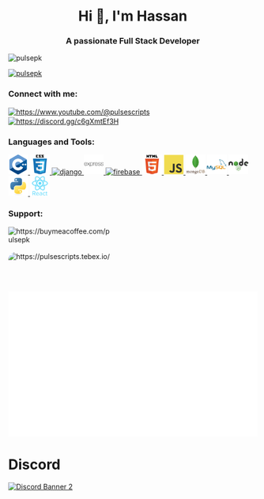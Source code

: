 <h1 align="center">Hi 👋, I'm Hassan</h1>
<h3 align="center">A passionate Full Stack Developer</h3>

<p align="left"> <img src="https://komarev.com/ghpvc/?username=pulsepk&label=Profile%20views&color=0e75b6&style=flat" alt="pulsepk" /> </p>

<p align="left"> <a href="https://github.com/ryo-ma/github-profile-trophy"><img src="https://github-profile-trophy.vercel.app/?username=pulsepk" alt="pulsepk" /></a> </p>

<h3 align="left">Connect with me:</h3>
<p align="left">
<a href="https://www.youtube.com/c/https://www.youtube.com/@pulsescripts" target="blank"><img align="center" src="https://raw.githubusercontent.com/rahuldkjain/github-profile-readme-generator/master/src/images/icons/Social/youtube.svg" alt="https://www.youtube.com/@pulsescripts" height="30" width="40" /></a>
<a href="https://discord.gg/https://discord.gg/c6gXmtEf3H" target="blank"><img align="center" src="https://raw.githubusercontent.com/rahuldkjain/github-profile-readme-generator/master/src/images/icons/Social/discord.svg" alt="https://discord.gg/c6gXmtEf3H" height="30" width="40" /></a>
</p>

<h3 align="left">Languages and Tools:</h3>
<p align="left"> <a href="https://www.w3schools.com/cpp/" target="_blank" rel="noreferrer"> <img src="https://raw.githubusercontent.com/devicons/devicon/master/icons/cplusplus/cplusplus-original.svg" alt="cplusplus" width="40" height="40"/> </a> <a href="https://www.w3schools.com/css/" target="_blank" rel="noreferrer"> <img src="https://raw.githubusercontent.com/devicons/devicon/master/icons/css3/css3-original-wordmark.svg" alt="css3" width="40" height="40"/> </a> <a href="https://www.djangoproject.com/" target="_blank" rel="noreferrer"> <img src="https://cdn.worldvectorlogo.com/logos/django.svg" alt="django" width="40" height="40"/> </a> <a href="https://expressjs.com" target="_blank" rel="noreferrer"> <img src="https://raw.githubusercontent.com/devicons/devicon/master/icons/express/express-original-wordmark.svg" alt="express" width="40" height="40"/> </a> <a href="https://firebase.google.com/" target="_blank" rel="noreferrer"> <img src="https://www.vectorlogo.zone/logos/firebase/firebase-icon.svg" alt="firebase" width="40" height="40"/> </a> <a href="https://www.w3.org/html/" target="_blank" rel="noreferrer"> <img src="https://raw.githubusercontent.com/devicons/devicon/master/icons/html5/html5-original-wordmark.svg" alt="html5" width="40" height="40"/> </a> <a href="https://developer.mozilla.org/en-US/docs/Web/JavaScript" target="_blank" rel="noreferrer"> <img src="https://raw.githubusercontent.com/devicons/devicon/master/icons/javascript/javascript-original.svg" alt="javascript" width="40" height="40"/> </a> <a href="https://www.mongodb.com/" target="_blank" rel="noreferrer"> <img src="https://raw.githubusercontent.com/devicons/devicon/master/icons/mongodb/mongodb-original-wordmark.svg" alt="mongodb" width="40" height="40"/> </a> <a href="https://www.mysql.com/" target="_blank" rel="noreferrer"> <img src="https://raw.githubusercontent.com/devicons/devicon/master/icons/mysql/mysql-original-wordmark.svg" alt="mysql" width="40" height="40"/> </a> <a href="https://nodejs.org" target="_blank" rel="noreferrer"> <img src="https://raw.githubusercontent.com/devicons/devicon/master/icons/nodejs/nodejs-original-wordmark.svg" alt="nodejs" width="40" height="40"/> </a> <a href="https://www.python.org" target="_blank" rel="noreferrer"> <img src="https://raw.githubusercontent.com/devicons/devicon/master/icons/python/python-original.svg" alt="python" width="40" height="40"/> </a> <a href="https://reactjs.org/" target="_blank" rel="noreferrer"> <img src="https://raw.githubusercontent.com/devicons/devicon/master/icons/react/react-original-wordmark.svg" alt="react" width="40" height="40"/> </a> </p>

<h3 align="left">Support:</h3>
<p><a href="https://buymeacoffee.com/pulsepk"> <img align="left" src="https://cdn.buymeacoffee.com/buttons/v2/default-yellow.png" height="50" width="210" alt="https://buymeacoffee.com/pulsepk" /></a>
  <br><br><br>
  <a href="https://pulsescripts.tebex.io/"> 
  <img 
    align="left" 
    src="https://r2.fivemanage.com/JEc8nqRsuJODhwqwkKd7o/tebexsite-og-logo.png" 
    height="50" 
    width="210" 
    alt="https://pulsescripts.tebex.io/" 
    style="border-radius: 15px;" 
  />
</a>

</p><br><br>



<p>&nbsp;<img align="center" src="https://raw.githubusercontent.com/pulsepk/github-stats/master/generated/overview.svg#gh-dark-mode-only" alt="pulsepk" /></p>

# Discord
<a href='https://discord.gg/c6gXmtEf3H'>![Discord Banner 2](https://discordapp.com/api/guilds/1091429412152561758/widget.png?style=banner2)</a>

